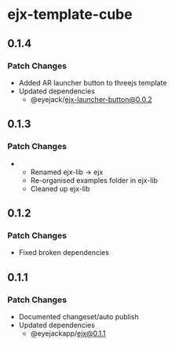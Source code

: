 # ejx-template-cube

## 0.1.4

### Patch Changes

- Added AR launcher button to threejs template
- Updated dependencies
  - @eyejack/ejx-launcher-button@0.0.2

## 0.1.3

### Patch Changes

- - Renamed ejx-lib -> ejx
  - Re-organised examples folder in ejx-lib
  - Cleaned up ejx-lib

## 0.1.2

### Patch Changes

- Fixed broken dependencies

## 0.1.1

### Patch Changes

- Documented changeset/auto publish
- Updated dependencies
  - @eyejackapp/ejx@0.1.1
